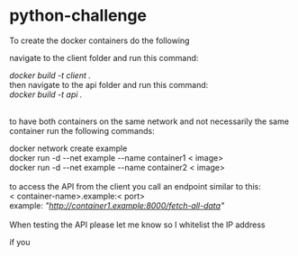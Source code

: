 # python-challenge  
 
To create the docker containers do the following 

navigate to the client folder and run this command: <br />

*docker build -t client .*
 <br />
then  navigate to the api folder and run this command: <br />
*docker build -t api .*

 <br />
to have both containers on the same network and not necessarily the same container run the following commands:

docker network create example  <br />
docker run -d --net example --name container1 < image>  <br />
docker run -d --net example --name container2 < image> <br />
 <br />
 to access the API from the client you call an endpoint similar to this:  <br />
 < container-name>.example:< port>
  <br />
 example:
 *"http://container1.example:8000/fetch-all-data"*
 <br />
  <br />
  When testing the API please let me know so I whitelist the IP address 

  if you
 
